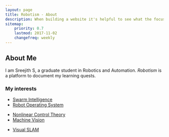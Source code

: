 ```yaml
---
layout: page
title: Robotism - About
description: When building a website it's helpful to see what the focus of your site is. This page is an example of how to show a website's focus.
sitemap:
    priority: 0.7
    lastmod: 2017-11-02
    changefreq: weekly
---
```

## About Me

I am Sreejith S, a graduate student in Robotics and Automation. _Robotism_ is a platform to document my learning quests.

### My interests
<div class="box">
  <p>
  <ul class="actions">
  <li><a href="#" class="button">Swarm Intelligence</a></li>
  <li><a href="#" class="button">Robot Operating System</a></li>
  </ul>
  <ul class="actions">
  <li><a href="#" class="button">Nonlinear Control Theory</a></li>
  <li><a href="#" class="button">Machine Vision</a></li>
  </ul>
  <ul class="actions">
  <li><a href="#" class="button">Visual SLAM</a></li>
  </ul>
  </p>
</div>
